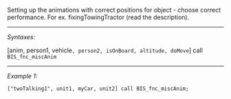 Setting up the animations with correct positions for object - choose correct performance. For ex. fixingTowingTractor (read the description).


---
*Syntaxes:*

[anim, person1, vehicle`, person2, isOnBoard, altitude, doMove`] call `BIS_fnc_miscAnim`

---
*Example 1:*

```sqf
["twoTalking1", unit1, myCar, unit2] call BIS_fnc_miscAnim;
```
